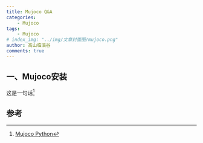 ```yaml
---
title: Mujoco Q&A
categories:
    - Mujoco
tags:   
    - Mujoco
# index_img: "../img/文章封面图/mujoco.png"
author: 高山临溪谷
comments: true
---
```



## 一、Mujoco安装

这是一句话[^1]

## 参考

[^1]: [Mujoco Python](https://mujoco.readthedocs.io/en/stable/python.html#)

